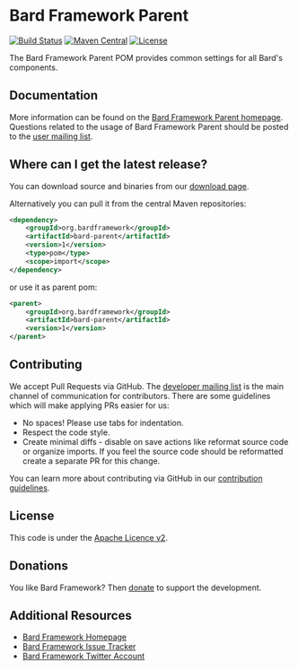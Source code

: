 Bard Framework Parent
===================

[![Build Status](https://travis-ci.org/bardframework/bard-parent.svg)](https://travis-ci.org/bardframework/bard-parent)
[![Maven Central](https://maven-badges.herokuapp.com/maven-central/org.bardframework/bard-parent/badge.svg)](https://maven-badges.herokuapp.com/maven-central/org.bardframework/bard-parent/)
[![License](http://img.shields.io/:license-apache-blue.svg)](http://www.apache.org/licenses/LICENSE-2.0.html)

The Bard Framework Parent POM provides common settings for all Bard's components.

Documentation
-------------

More information can be found on the [Bard Framework Parent homepage](https://bardframework.org/proper/bard-parent).
Questions related to the usage of Bard Framework Parent should be posted to the [user mailing list][ml].

Where can I get the latest release?
-----------------------------------
You can download source and binaries from our [download page](https://bardframework.org/proper/bard-parent/download_bard-parent.cgi).

Alternatively you can pull it from the central Maven repositories:
```xml
<dependency>
    <groupId>org.bardframework</groupId>
    <artifactId>bard-parent</artifactId>
    <version>1</version>
    <type>pom</type>
    <scope>import</scope>
</dependency>
```
or use it as parent pom:
```xml
<parent>
    <groupId>org.bardframework</groupId>
    <artifactId>bard-parent</artifactId>
    <version>1</version>
</parent>
```
Contributing
------------

We accept Pull Requests via GitHub. The [developer mailing list][ml] is the main channel of communication for contributors.
There are some guidelines which will make applying PRs easier for us:
+ No spaces! Please use tabs for indentation.
+ Respect the code style.
+ Create minimal diffs - disable on save actions like reformat source code or organize imports. If you feel the source code should be reformatted create a separate PR for this change.

You can learn more about contributing via GitHub in our [contribution guidelines](CONTRIBUTING.md).

License
-------
This code is under the [Apache Licence v2](https://www.apache.org/licenses/LICENSE-2.0).

Donations
---------
You like Bard Framework? Then [donate](https://bardframework.org/donate) to support the development.

Additional Resources
--------------------
+ [Bard Framework Homepage](https://bardframework.org/)
+ [Bard Framework Issue Tracker](https://issues.bardframework.org/browse/BARDPARENT)
+ [Bard Framework Twitter Account](https://twitter.com/BardFramework)

[ml]:https://bardframework.org/mail-lists.html

